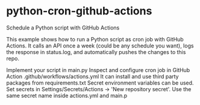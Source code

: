 # python-cron-github-actions



Schedule a Python script with GitHub Actions

This example shows how to run a Python script as cron job with GitHub Actions. It calls an API once a week (could be any schedule you want), logs the response in status.log, and automatically pushes the changes to this repo.

Implement your script in main.py
Inspect and configure cron job in GitHub Action .github/workflows/actions.yml
It can install and use third party packages from requirements.txt
Secret environment variables can be used. Set secrets in Settings/Secrets/Actions -> 'New repository secret'. Use the same secret name inside actions.yml and main.p
